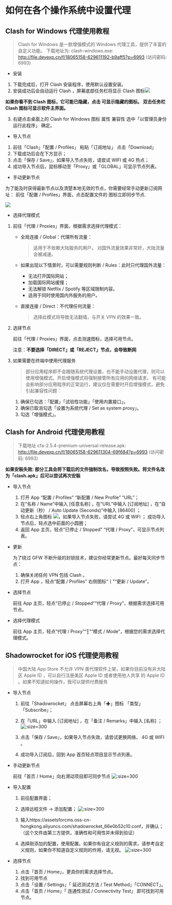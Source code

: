 # 如何在各个操作系统中设置代理

## Clash for Windows 代理使用教程

> Clash for Windows 是一款增强模式的 Windows 代理工具，提供了丰富的自定义功能。
> 下载地址为: clash-windows.exe: http://file.devexp.cn/f/18065158-629611192-b9aff5?p=6993 (访问密码: 6993)

- 安装

1. 下载完成后，打开 Clash 安装程序，使用默认设置安装。
2. 安装成功后会自动运行 Clash ，屏幕底部任务栏将显示 Clash 图标![](https://tva1.sinaimg.cn/large/e6c9d24ely1h4qg14cxrkj200w00w0hk.jpg)

**如果你看不到 Clash 图标，它可能已隐藏，点击 可显示隐藏的图标。 双击任务栏 Clash 图标可显示软件主界面。**

3. 右键点击桌面上的 Clash for Windows 图标 属性 兼容性 选中「以管理员身份运行此程序」 确定。

- 导入节点

1. 前往「Clash」「配置 / Profiles」 粘贴「订阅地址」 点击「Download」
2. 下载成功后会在下方显示；
3. 点击「保存 / Save」，如果导入节点失败，请尝试 WIFI 或 4G 热点；
4. 成功导入节点后，鼠标移动至「Proxy」或「GLOBAL」可显示节点列表。

- 手动更新节点

为了能及时获得最新节点以及清楚本地无效的节点，你需要经常手动更新订阅网址： 前往「配置 / Profiles」界面，点击配置文件的 图标立即同步节点.

![](https://tva1.sinaimg.cn/large/e6c9d24ely1h4qg3ozecrj20nm0graal.jpg)

- 选择代理模式

1.  前往「代理 / Proxies」界面，根据需求选择代理模式：

    - 全局连接 / Global：代理所有流量：

      > 适用于不依赖大陆服务的用户。 对国外流量效果非常好，大陆流量会被减速。

    - 如果出现以下情景时，可以需要规则判断 / Rules：此时只代理国外流量：

      - 无法打开国际网站；
      - 加载国际网站缓慢；
      - 无法解锁 Netflix / Spotify 等区域限制内容。
      - 适用于同时使用国内外服务的用户。

    - 直接连接 / Direct：不代理任何流量：
      > 选择此模式将导致无法翻墙，与开关 VPN 的效果一致。

2.  选择节点

    前往「代理 / Proxies」界面，点击测速图标，选择可用节点。

    注意：**不要选择「DIRECT」或「REJECT」节点，会导致断网**

3.  如果需要在终端中使用代理服务

    > 部分应用程序即不会跟随系统代理设置，也不能手动设置代理，则可以使用增强模式。开启增强模式将强制接管所有应用的网络请求， 有可能会影响部分应用程序的正常运行，建议仅在需要时开启增强模式，避免引起兼容性问题：

    1. 确保已勾选：「配置」「试验性功能」「使用内置接口」。
    2. 确保已取消勾选「设置为系统代理 / Set as system proxy」。
    3. 勾选「增强模式」。

## Clash for Android 代理使用教程

> 下载地址 cfa-2.5.4-premium-universal-release.apk: http://file.devexp.cn/f/18065158-629611304-69f684?p=6993 (访问密码: 6993)

**如果安裝失敗: 部分工具会将下载后的文件強制改名，导致按照失败。将文件名改为「clash.apk」后可以尝试再次安裝**

- 导入节点

  1. 打开 App “配置 / Profiles” “新配置 / New Profile” “URL”；
  2. 在“名称 / Name”中输入 [任意名称] ，在“URL”中输入 [订阅地址] ，在“自动更新（秒） / Auto Update (Seconds)”中输入 [86400] ；
  3. 轻点右上角图标 ![](https://tva1.sinaimg.cn/large/e6c9d24ely1h4qgjikznoj200o00o0c9.jpg)，如果导入节点失败，请尝试 4G 或 WIFI ；
     成功导入节点后，轻点选中前面的小圆圈；
  4. 返回 App 主页，轻点“已停止 / Stopped” “代理 / Proxy”，可显示节点列表。

- 更新

  为了绕过 GFW 不断升级的封锁技术，建议你经常更新节点。最好每天同步节点：

  1. 确保关闭任何 VPN 包括 Clash 。
  2. 打开 App ，轻点“配置 / Profiles” 右侧图标“┇”“更新 / Update”，

- 选择节点

  前往 App 主页，轻点“已停止 / Stopped”“代理 / Proxy”，根据需求选择可用节点。

- 选择代理模式

  前往 App 主页，轻点“代理 / Proxy”“┇”“模式 / Mode”，根据您的需求选择代理模式。

## Shadowrocket for iOS 代理使用教程

> 中国大陆 App Store 不允许 VPN 类代理软件上架，如果你目前没有非大陆区 Apple ID ，可以自行注册美区 Apple ID 或者使用他人共享 的 Apple ID 。如果不知道如何操作，我可以提供付费服务

- 导入节点

  1. 前往「Shadowrocket」 点击屏幕右上角「✚」图标 「类型」「Subscribe」；
  2. 在「URL」中输入 [订阅地址] ，在「备注 / Remarks」中输入 [名称] ；
     ![](https://tva1.sinaimg.cn/large/e6c9d24ely1h4qgpbaqfmj20u01sx40s.jpg ":size=300")

  3. 点击「保存 / Save」，如果导入节点失效，请尝试更换网络， 4G 或 WIFI 。
  4. 成功导入订阅后，回到 App 首页轻点项目显示节点列表。

- 手动更新节点

  前往「首页 / Home」向右滑动项目即可同步节点
  ![](https://tva1.sinaimg.cn/large/e6c9d24ely1h4qgqe7bngj20da0ssgmh.jpg ":size=300")

- 导入配置

  1. 前往配置界面；
  2. 选择远程文件 -> 添加配置；
     ![](https://tva1.sinaimg.cn/large/e6c9d24ely1h4qgr7fn6oj20u01sxwh7.jpg ":size=300")

  3. 输入https://assetsforcms.oss-cn-hongkong.aliyuncs.com/shadowrocket_66e0b52c10.conf，并确认；（这个文件由第三方提供，准确性和可用性并未得到验证）

  4. 选择刚添加的配置，使用配置。如果你有自定义规则的需求，请参考自定义规则，如果你不知道自定义规则的作用，请无视。
     ![](https://tva1.sinaimg.cn/large/e6c9d24ely1h4qgsw402tj20u01sxq65.jpg ":size=300")

- 选择节点

  1. 点击「首页 / Home」，更具你的需求选择节点。
  2. 找到可用节点
  3. 点击「设置 / Settings」「 延迟测试方法 / Test Method」「CONNECT」。
  4. 点击「首页 / Home」「 连通性测试 / Connectivity Test」 即可找到可用节点。
